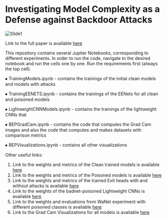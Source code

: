 # Investigating Model Complexity as a Defense against Backdoor Attacks

![Slide1](https://github.com/user-attachments/assets/46c9fcd6-4ab3-4fbe-9685-625dfa33cd06)

Link to the full paper is available [here](https://github.com/Michaela-Ivanova/Model_Complexity_Backdoor_Attacks/releases/download/final/Bachelor_End_Project___Michaela_Ivanova.pdf)

This repository contains several Jupiter Notebooks, corresponding to different experiments. In order to run the code, navigate to the desired notebook and run the cells one by one. Run the requirements first (always the top cell). 

⦁	TrainingModels.ipynb - contains the trainings of the initial clean models and models with attacks

⦁	TrainingEENETS.ipynb - contains the trainings of the EENets for all clean and poisoned models

⦁	LightweightCNNModels.ipynb - contains the trainings of the lightweight CNNs that

⦁	BEPGradCam.ipynb - contains the code that computes the Grad Cam images and also the code that computes and makes datasets with comparison metrics

⦁	BEPVisualizations.ipynb - contains all other visualizations 

Other useful links: 

1. Link to the weights and metrics of the Clean trained models is available [here](https://drive.google.com/drive/folders/1I7D0RBcsy6B1z-wR2rKe1KSFaLpU-MrP?usp=drive_link)
2. Link to the weights and metrics of the Poisoned models is available [here](https://drive.google.com/drive/folders/1a_sfHichqHrZBDZ112Iz8SdNnDrlwdVd?usp=sharing)
3. Link to the weights and metrics of the trained Exit heads with and without attacks is available [here](https://drive.google.com/drive/folders/1qEMfNQx5tDaeJC0BUzshNydk0K1vZlh0?usp=drive_link)
4. Link to the weights of the badnet-poisoned Lightweight CNNs is available [here](https://drive.google.com/drive/folders/1JSC4PUJ_ZnmHa938gtRB7MRdXBQtsTmA?usp=sharing)
5. Link to the weights and evaluations from WaNet experiment with different poisoned classes is available [here](https://drive.google.com/drive/folders/1SzKvPwxXopZwJ9JeikpN26j--O0z7Euf?usp=sharing)
6. Link to the Grad Cam Visualizations for all models is available [here](https://drive.google.com/drive/folders/186rvxbp-FSLJw347D84LTN8w1peMGApL?usp=sharing)

